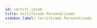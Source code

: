```yaml
---
id: certifi_colab
title: Certificado Personalizado
sidebar_label: Certificado Personalizado
---
```

